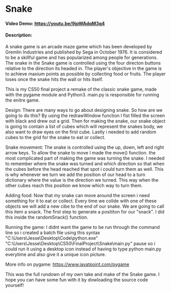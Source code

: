 # Snake
#### Video Demo: https://youtu.be/9jpWAdqM3q4
#### Description: 

A snake game is an arcade maze game which has been developed by Gremlin Industries and 
published by Sega in October 1976. It is considered to be a skillful game and has 
popularized among people for generations. The snake in the Snake game is controlled using
the four directon buttons relative to the direction its headed in. The player's objective
in the game is to achieve maxium points as possible by collecting food or fruits. The
player loses once the snake hits the wall or hits itself.

This is my CS50 final project a remake of the classic snake game, made with the 
pygame module and Python3. main.py is responsible for running the enitre game.

Design: There are many ways to go about designing snake. So how are we going to do this?
By using the redrawWindow function I fist filled the screen with black and drew out a grid. 
Then for making the snake, our snake object is going to contain a list of cubes which will 
represent the snakes body, we also want to draw eyes on the first cube.
Lastly i needed to add random cubes to the grid for the snake to eat or collect.

Snake movement: The snake is controlled using the up, down, left and right arrow keys.
To allow the snake to move I made the move() function. the most complicated part of making
the game was turning the snake. I needed to remember where the snake was turned and which
direction so that when the cubes before the head reached that spot i could turn them as well.
This is why whenever we turn we add the position of our head to a turn dictionary where the
value is the direction we turned. This way when the other cubes reach this position we know
which way to turn them.

Adding food: Now that my snake can move around the screen i need something for it to eat or collect.
Every time we colide with one of these objects we will add a new cibe to the end of our snake.
We are going to call this item a snack. The first step to generate a posititon for our "snack".
I did this inside the randomSnack() function.

Running the game: I didnt want the game to be run through the command line so i created a batch
file using this syntax 
"C:\Users\Jesse\Desktop\Code\python.exe" 
"C:\Users\Jesse\Desktop\CS50\FinalProject\Snake\main.py"
pause
so i could run it using a desktop icon instead of having to type python main.py everytime
and also give it a unique icon picture.

More info on pygame:
https://www.javatpoint.com/pygame

This was the full rundown of my own take and make of the Snake game.
I hope you can have some fun with it by dowloading the source code yourself!
